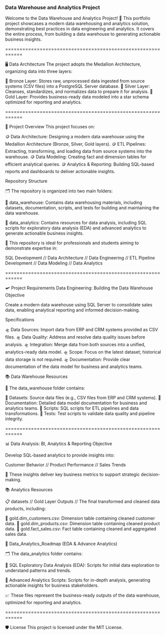 ### Data Warehouse and Analytics Project

Welcome to the Data Warehouse and Analytics Project! 🚀 This portfolio project showcases a modern data warehousing and analytics solution, demonstrating best practices in data engineering and analytics. It covers the entire process, from building a data warehouse to generating actionable business insights.

============================================================


🖥 Data Architecture
The project adopts the Medallion Architecture, organizing data into three layers:

🥉 Bronze Layer: Stores raw, unprocessed data ingested from source systems (CSV files) into a PostgreSQL Server database.
🥈 Silver Layer: Cleanses, standardizes, and normalizes data to prepare it for analysis.
🥇 Gold Layer: Provides business-ready data modeled into a star schema optimized for reporting and analytics.

============================================================


📖 Project Overview
This project focuses on:

🪙 Data Architecture: Designing a modern data warehouse using the Medallion Architecture (Bronze, Silver, Gold layers).
🪙 ETL Pipelines: Extracting, transforming, and loading data from source systems into the warehouse.
🪙 Data Modeling: Creating fact and dimension tables for efficient analytical queries.
🪙 Analytics & Reporting: Building SQL-based reports and dashboards to deliver actionable insights.

Repository Structure

🗂 The repository is organized into two main folders:

📂 data_warehouse: Contains data warehousing materials, including datasets, documentation, scripts, and tests for building and maintaining the data warehouse.

📂 data_analytics: Contains resources for data analysis, including SQL scripts for exploratory data analysis (EDA) and advanced analytics to generate actionable business insights.


🎯 This repository is ideal for professionals and students aiming to demonstrate expertise in:

SQL Development // Data Architecture // Data Engineering // ETL Pipeline Development // Data Modeling // Data Analytics

============================================================


🛩 Project Requirements
Data Engineering: Building the Data Warehouse
Objective

Create a modern data warehouse using SQL Server to consolidate sales data, enabling analytical reporting and informed decision-making.

Specifications

🛸 Data Sources: Import data from ERP and CRM systems provided as CSV files.
🛸 Data Quality: Address and resolve data quality issues before analysis.
🛸 Integration: Merge data from both sources into a unified, analytics-ready data model.
🛸 Scope: Focus on the latest dataset; historical data storage is not required.
🛸 Documentation: Provide clear documentation of the data model for business and analytics teams.

📚 Data Warehouse Resources

📁 The data_warehouse folder contains:

📂 Datasets: Source data files (e.g., CSV files from ERP and CRM systems).
📂 Documentation: Detailed data model documentation for business and analytics teams.
📂 Scripts: SQL scripts for ETL pipelines and data transformations.
📂 Tests: Test scripts to validate data quality and pipeline integrity.

============================================================


📊 Data Analysis: BI, Analytics & Reporting
Objective

Develop SQL-based analytics to provide insights into:

Customer Behavior // Product Performance // Sales Trends

🔎 These insights deliver key business metrics to support strategic decision-making.

📚 Analytics Resources

📋 datasets // Gold Layer Outputs // The final transformed and cleaned data products, including:

🏅 gold.dim_customers.csv: Dimension table containing cleaned customer data.
🏅 gold.dim_products.csv: Dimension table containing cleaned product data.
🏅 gold.fact_sales.csv: Fact table containing cleaned and aggregated sales data.

📑 Data_Analytics_Roadmap (EDA & Advance Analytics)

🗂 The data_analytics folder contains:

📂 SQL Exploratory Data Analysis (EDA): Scripts for initial data exploration to understand patterns and trends.

📂 Advanced Analytics Scripts: Scripts for in-depth analysis, generating actionable insights for business stakeholders.




📈 These files represent the business-ready outputs of the data warehouse, optimized for reporting and analytics.

============================================================


🛡️ License
This project is licensed under the MIT License.

